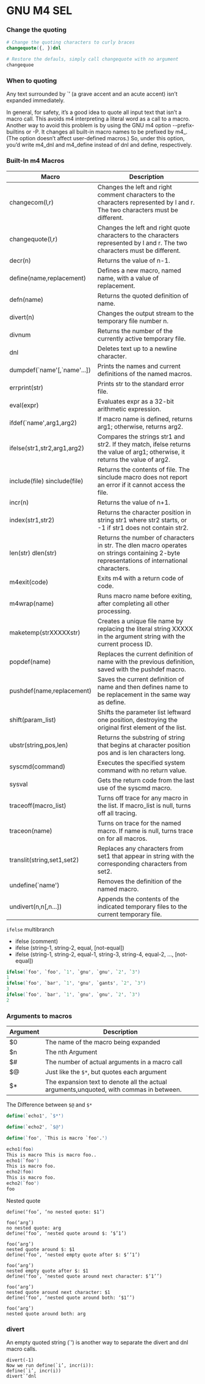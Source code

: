 # GNU M4 SEL

### Change the quoting

```m4
# Change the quoting characters to curly braces
changequote({, })dnl

# Restore the defauls, simply call changequote with no argument
changequoe
```

### When to quoting

Any text surrounded by `’ (a grave accent and an acute accent) isn’t
expanded immediately.

In general, for safety, it’s a good idea to quote all input text
that isn’t a macro call. This avoids m4 interpreting a literal
word as a call to a macro. Another way to avoid this problem is
by using the GNU m4 option --prefix-builtins or -P. It changes all
built-in macro names to be prefixed by m4_. (The option doesn’t affect
user-defined macros.) So, under this option, you’d write m4_dnl and
m4_define instead of dnl and define, respectively.


###  Built-In m4 Macros

|Macro| 	Description|
|-----|--------------------|
|changecom(l,r)|		Changes the left and right comment characters to the characters represented by l and r. The two characters must be different.|
|changequote(l,r)| 		Changes the left and right quote characters to the characters represented by l and r. The two characters must be different.|
|decr(n)| 			Returns the value of n-1.|
|define(name,replacement)| 	Defines a new macro, named name, with a value of replacement.|
|defn(name)| 			Returns the quoted definition of name.|
|divert(n)| 			Changes the output stream to the temporary file number n.|
|divnum| 			Returns the number of the currently active temporary file.|
|dnl| 				Deletes text up to a newline character.|
|dumpdef(\`name'[,\`name'...])| Prints the names and current definitions of the named macros.|
|errprint(str)| 		Prints str to the standard error file.|
|eval(expr)| 			Evaluates expr as a 32-bit arithmetic expression.|
|ifdef(`name',arg1,arg2)| 	If macro name is defined, returns arg1; otherwise, returns arg2.|
|ifelse(str1,str2,arg1,arg2)| 	Compares the strings str1 and str2. If they match, ifelse returns the value of arg1; otherwise, it returns the value of arg2.|
|include(file) sinclude(file)| 	Returns the contents of file. The sinclude macro does not report an error if it cannot access the file.|
|incr(n)| 			Returns the value of n+1.|
|index(str1,str2)| 		Returns the character position in string str1 where str2 starts, or -1 if str1 does not contain str2.|
|len(str) dlen(str)| 		Returns the number of characters in str. The dlen macro operates on strings containing 2-byte representations of international characters.|
|m4exit(code)| 			Exits m4 with a return code of code.|
|m4wrap(name)| 			Runs macro name before exiting, after completing all other processing.|
|maketemp(strXXXXXstr)| 	Creates a unique file name by replacing the literal string XXXXX in the argument string with the current process ID.|
|popdef(name)| 			Replaces the current definition of name with the previous definition, saved with the pushdef macro.|
|pushdef(name,replacement)| 	Saves the current definition of name and then defines name to be replacement in the same way as define.|
|shift(param_list)| 		Shifts the parameter list leftward one position, destroying the original first element of the list.|
|ubstr(string,pos,len)| 	Returns the substring of string that begins at character position pos and is len characters long.|
|syscmd(command)| 		Executes the specified system command with no return value.|
|sysval| 			Gets the return code from the last use of the syscmd macro.|
|traceoff(macro_list)| 		Turns off trace for any macro in the list. If macro_list is null, turns off all tracing.|
|traceon(name)| 		Turns on trace for the named macro. If name is null, turns trace on for all macros.|
|translit(string,set1,set2)| 	Replaces any characters from set1 that appear in string with the corresponding characters from set2.|
|undefine(\`name')| 		Removes the definition of the named macro.|
|undivert(n,n[,n...])| 		Appends the contents of the indicated temporary files to the current temporary file.|

`ifelse` multibranch

* ifelse (comment)
* ifelse (string-1, string-2, equal, [not-equal])
* ifelse (string-1, string-2, equal-1, string-3, string-4, equal-2, ..., [not-equal])

```m4
ifelse(`foo', `foo', `1', `gnu', `gnu', `2', `3')
1
ifelse(`foo', `bar', `1', 'gnu', `gants', `2', `3')
3
ifelse(`foo', `bar', `1', `gnu', `gnu', `2', `3')
2
```

### Arguments to macros

| Argument | Description |
|----------|-------------|
| $0       | The name of the macro being expanded |
| $n       | The nth Argument |
| $#       | The number of actual arguments in a macro call |
| $@       | Just like the `$*`, but quotes each argument|
| $*       | The expansion text to denote all the actual arguments,unquoted, with commas in between.|

The Difference between `$@` and `$*`
```m4
define(`echo1', `$*')

define(`echo2', `$@')

define(`foo', `This is macro `foo'.')

echo1(foo)
This is macro This is macro foo..
echo1(`foo')
This is macro foo.
echo2(foo)
This is macro foo.
echo2(`foo')
foo
```

Nested quote
```
define(‘foo’, ‘no nested quote: $1’)

foo(‘arg’)
no nested quote: arg
define(‘foo’, ‘nested quote around $: ‘$’1’)

foo(‘arg’)
nested quote around $: $1
define(‘foo’, ‘nested empty quote after $: $‘’1’)

foo(‘arg’)
nested empty quote after $: $1
define(‘foo’, ‘nested quote around next character: $‘1’’)

foo(‘arg’)
nested quote around next character: $1
define(‘foo’, ‘nested quote around both: ‘$1’’)

foo(‘arg’)
nested quote around both: arg
```


### divert

An empty quoted string (`’) is another way to separate the divert
and dnl macro calls.

```
divert(-1)
Now we run define(`i’, incr(i)):
define(`i’, incr(i))
divert`’dnl
```